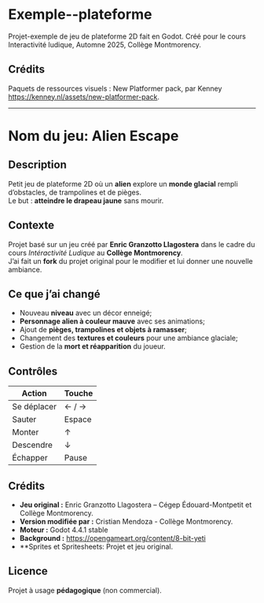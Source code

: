 # Exemple--plateforme

Projet-exemple de jeu de plateforme 2D fait en Godot. Créé pour le cours Interactivité ludique, Automne 2025, Collège Montmorency.

## Crédits

Paquets de ressources visuels : New Platformer pack, par Kenney <https://kenney.nl/assets/new-platformer-pack>.

---

# Nom du jeu: Alien Escape

## Description
Petit jeu de plateforme 2D où un **alien** explore un **monde glacial** rempli d’obstacles, de trampolines et de pièges.  
Le but : **atteindre le drapeau jaune** sans mourir.

## Contexte
Projet basé sur un jeu créé par **Enric Granzotto Llagostera** dans le cadre du cours *Intéractivité Ludique* au **Collège Montmorency**.  
J’ai fait un **fork** du projet original pour le modifier et lui donner une nouvelle ambiance.

## Ce que j’ai changé
- Nouveau **niveau** avec un décor enneigé;  
- **Personnage alien à couleur mauve** avec ses animations;  
- Ajout de **pièges, trampolines et objets à ramasser**; 
- Changement des **textures et couleurs** pour une ambiance glaciale;  
- Gestion de la **mort et réapparition** du joueur.  

## Contrôles
| Action | Touche |
|--------|--------|
| Se déplacer | ← / → |
| Sauter | Espace |
| Monter | ↑ |
| Descendre | ↓ |
| Échapper | Pause |

## Crédits
- **Jeu original :** Enric Granzotto Llagostera – Cégep Édouard-Montpetit et Collège Montmorency. 
- **Version modifiée par :** Cristian Mendoza - Collège Montmorency.  
- **Moteur :** Godot 4.4.1 stable
- **Background :** https://opengameart.org/content/8-bit-yeti
- **Sprites et Spritesheets: Projet et jeu original.


## Licence
Projet à usage **pédagogique** (non commercial).


